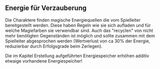 ## Energie für Verzauberung

Die Charaktere finden magische Energiequellen die vom Spielleiter bereitgestellt werden. Diese haben Regeln wie sie
sich aufladen und für welche Magiefarben sie verwendbar sind. Auch das "recyclen" von nicht mehr benötigten
Gegenständen ist möglich und sollte zusammen mit dem Spielleiter abgesprochen werden (Wertverlust von ca 30% der
Energie, reduzierbar durch Erfolgsgrade beim Zerlegen).

Die im Kapitel Erstellung aufgeführten Energiespeicher erhöhen additiv etwaige vorhandene Energiespeicher!
